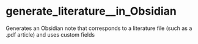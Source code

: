 # generate_literature__in_Obsidian
Generates an Obsidian note that corresponds to a literature file (such as a .pdf article) and uses custom fields
